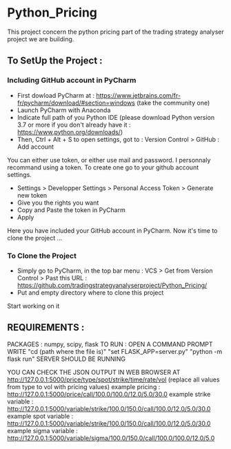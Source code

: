 # Python_Pricing

This project concern the python pricing part of the trading strategy analyser project we are building. 

## To SetUp the Project :
### Including GitHub account in PyCharm

- First dowload PyCharm at : https://www.jetbrains.com/fr-fr/pycharm/download/#section=windows (take the community one)
- Launch PyCharm with Anaconda 
- Indicate full path of you Python IDE (please download Python version 3.7 or more if you don't already have it : https://www.python.org/downloads/)
- Then, Ctrl + Alt + S to open settings, got to : Version Control > GitHub : Add account

You can either use token, or either use mail and password. I personnaly recommand using a token. To create one go to your github account settings.  
  - Settings > Developper Settings > Personal Access Token > Generate new token
  - Give you the rights you want
  - Copy and Paste the token in PyCharm
  - Apply
  
Here you have included your GitHub account in PyCharm. Now it's time to clone the project ...

### To Clone the Project

- Simply go to PyCharm, in the top bar menu : VCS > Get from Version Control > Past this URL : https://github.com/tradingstrategyanalyserproject/Python_Pricing/
- Put and empty directory where to clone this project


Start working on it 

##  REQUIREMENTS :
PACKAGES : numpy, scipy, flask
TO RUN : OPEN A COMMAND PROMPT
WRITE "cd (path where the file is)"
"set FLASK_APP=server.py"
"python -m flask run"
SERVER SHOULD BE RUNNING

YOU CAN CHECK THE JSON OUTPUT IN WEB BROWSER AT http://127.0.0.1:5000/price/type/spot/strike/time/rate/vol (replace all values from type to vol with pricing values)
example pricing : http://127.0.0.1:5000/price/call/100.0/100.0/12.0/5.0/30.0
example strike variable : http://127.0.0.1:5000/variable/strike/100.0/150.0/call/100.0/12.0/5.0/30.0
example spot variable : http://127.0.0.1:5000/variable/strike/100.0/150.0/call/100.0/12.0/5.0/30.0
example sigma variable : http://127.0.0.1:5000/variable/sigma/100.0/150.0/call/100.0/100.0/12.0/5.0